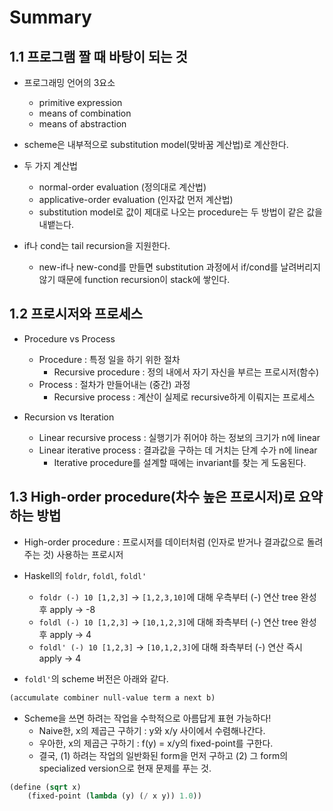 # Summary

## 1.1 프로그램 짤 때 바탕이 되는 것

- 프로그래밍 언어의 3요소
  - primitive expression
  - means of combination
  - means of abstraction

- scheme은 내부적으로 substitution model(맞바꿈 계산법)로 계산한다.

- 두 가지 계산법
  - normal-order evaluation (정의대로 계산법)
  - applicative-order evaluation (인자값 먼저 계산법)
  - substitution model로 값이 제대로 나오는 procedure는 두 방법이 같은 값을 내뱉는다.

- if나 cond는 tail recursion을 지원한다.
  - new-if나 new-cond를 만들면 substitution 과정에서 if/cond를 날려버리지 않기 때문에 function recursion이 stack에 쌓인다.

## 1.2 프로시저와 프로세스

- Procedure vs Process
  - Procedure : 특정 일을 하기 위한 절차
    - Recursive procedure : 정의 내에서 자기 자신을 부르는 프로시저(함수)
  - Process : 절차가 만들어내는 (중간) 과정
    - Recursive process : 계산이 실제로 recursive하게 이뤄지는 프로세스

- Recursion vs Iteration
  - Linear recursive process : 실행기가 쥐어야 하는 정보의 크기가 n에 linear
  - Linear iterative process : 결과값을 구하는 데 거치는 단계 수가 n에 linear
    - Iterative procedure를 설계할 때에는 invariant를 찾는 게 도움된다.

## 1.3 High-order procedure(차수 높은 프로시저)로 요약하는 방법

- High-order procedure : 프로시저를 데이터처럼 (인자로 받거나 결과값으로 돌려주는 것) 사용하는 프로시저

- Haskell의 `foldr`, `foldl`, `foldl'`
  - `foldr (-) 10 [1,2,3]` -> `[1,2,3,10]`에 대해 우측부터 (-) 연산 tree 완성 후 apply -> -8
  - `foldl (-) 10 [1,2,3]` -> `[10,1,2,3]`에 대해 좌측부터 (-) 연산 tree 완성 후 apply -> 4
  - `foldl' (-) 10 [1,2,3]` -> `[10,1,2,3]`에 대해 좌측부터 (-) 연산 즉시 apply -> 4

- `foldl'`의 scheme 버전은 아래와 같다.
```scheme
(accumulate combiner null-value term a next b)
```

- Scheme을 쓰면 하려는 작업을 수학적으로 아름답게 표현 가능하다!
  - Naive한, x의 제곱근 구하기 : y와 x/y 사이에서 수렴해나간다.
  - 우아한, x의 제곱근 구하기 : f(y) = x/y의 fixed-point를 구한다.
  - 결국, (1) 하려는 작업의 일반화된 form을 먼저 구하고 (2) 그 form의 specialized version으로 현재 문제를 푸는 것.
```scheme
(define (sqrt x)
    (fixed-point (lambda (y) (/ x y)) 1.0))
```
